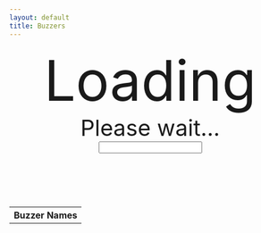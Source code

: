 ```yaml
---
layout: default
title: Buzzers
---
```


<center>
<div id="buzzer-primary" style="width: 100%; font-size: 100px;">Loading</div>
<div id="buzzer-secondary" style="width: 100%; font-size: 40px;">Please wait...</div>
<input id="buzzer-input" type="text">
<table id="buzzer-names" style="padding-top: 5em;"><tr><th colspan=2>Buzzer Names</th></tr></div>
</center>
<script>
window.onload = function() {
var nameFields = new Array();
var presses = new Array();
var enabled = false;
var timer = -1;
var timerId = 0;
var primary = document.getElementById("buzzer-primary");
var secondary = document.getElementById("buzzer-secondary");
var input = document.getElementById("buzzer-input");
var lastKeyCode = null;

var nameContainer = document.getElementById("buzzer-names");
for (var i = 1; i <= 10; i++) {
    var row = document.createElement("tr");
    row.innerHTML = "<td>Buzzer #" + i + "</td>";
    
    var field = document.createElement("input");
    field.value = "Buzzer #" + i;
    nameFields[i] = field;
    
    var fieldCell = document.createElement("td");
    fieldCell.appendChild(field);
    row.appendChild(fieldCell);
    nameContainer.appendChild(row);
}

function buzzer(key) {
    if (!enabled) {
        return;
    }
    enabled = false;
    primary.innerHTML = nameFields[key].value;
    timer = 5;
    updateTimer();
}
function updateTimer() {
    if (timer < 0) {
        enable();
        return;
    } else if (timer == 0) {
        secondary.innerHTML = "STOP";
    } else {
        secondary.innerHTML = "" + timer;
    }
    timer--;
    timerId = window.setTimeout(updateTimer, 1000);
}
function reset() {
    timer = 0;
    window.clearTimeout(timerId);
}
function enable() {
    reset();
    enabled = true;
    primary.innerHTML = "Ready";
    secondary.innerHTML = "Press a buzzer";
    input.placeholder = "";
}
function disable() {
    reset();
    enabled = false;
    primary.innerHTML = "Disabled";
    secondary.innerHTML = "Click the space below to start";
    input.placeholder = "Click here to start";
}
disable();

input.onfocus = enable;
input.onblur = disable;
input.onkeydown = function(event) {
    if (!enabled) {
        return;
    }
    var key = event.keyCode;
    if (presses[key]) {
        return;
    }
    presses[key] = true;
    lastKeyCode = null;
    var pressed;
    if (key >= 48 && key <= 57) {
        pressed = key - 48;
    } else if (key >= 96 && key <= 105) {
        pressed = key - 96;
    } else {
        lastKeyCode = key;
        return;
    }
    if (pressed == 0) {
        pressed = 10;
    }
    buzzer(pressed);
}
input.onkeypress = function(event) {
    event.preventDefault();
    if (lastKeyCode != null) {
        var c;
        if (event.which == null) {
            c = String.fromCharCode(event.keyCode);
        } else if (event.which!=0 && event.charCode != 0) {
            c = String.fromCharCode(event.which);
        } else {
    	    return;
        }
        alert("Unknown key: keyCode=" + lastKeyCode + " character='" + c + "'");
        lastKeyCode = null;
    }
}
input.onkeyup = function(event) {
    presses[event.keyCode] = false;
}
};
</script>
